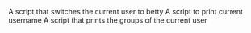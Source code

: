 A script that switches the current user to betty
A script to print current username
A script that prints the groups of the current user
